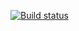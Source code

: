 [![Build status](https://ci.appveyor.com/api/projects/status/78407mw3l06q7v74?svg=true)](https://ci.appveyor.com/project/AlexeySaulin/advanced-1)